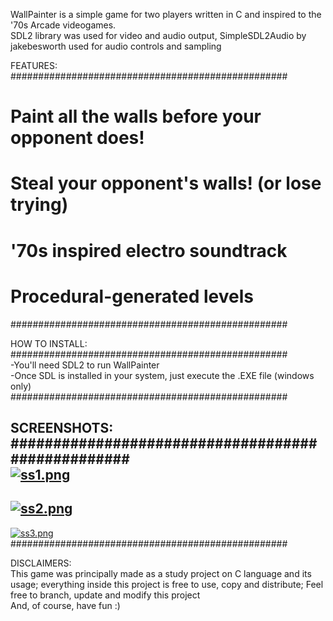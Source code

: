 WallPainter is a simple game for two players written in C and inspired to the '70s Arcade videogames.<br>
SDL2 library was used for video and audio output, SimpleSDL2Audio by jakebesworth used for audio controls and sampling<br>

FEATURES:<br>
##################################################
# Paint all the walls before your opponent does! #
# Steal your opponent's walls! (or lose trying)  #
# '70s inspired electro soundtrack               #
# Procedural-generated levels                    #
##################################################

HOW TO INSTALL:<br>
##################################################<br>
-You'll need SDL2 to run WallPainter <br>
-Once SDL is installed in your system, just execute the .EXE file (windows only)<br>
##################################################

SCREENSHOTS:<br>
##################################################<br>
[![ss1.png](https://i.postimg.cc/prgrjVZd/ss1.png)](https://postimg.cc/CnswTg9y)
----------
[![ss2.png](https://i.postimg.cc/jq9Lmvbr/ss2.png)](https://postimg.cc/fkcz0cyH)
----------
[![ss3.png](https://i.postimg.cc/Gp7y2CZ4/ss3.png)](https://postimg.cc/3yGRSPrh)
##################################################

DISCLAIMERS:<br>
This game was principally made as a study project on C language and its usage; everything inside this project is free to use, copy and distribute; Feel free to branch, update and modify this project<br> 
And, of course, have fun :)<br>